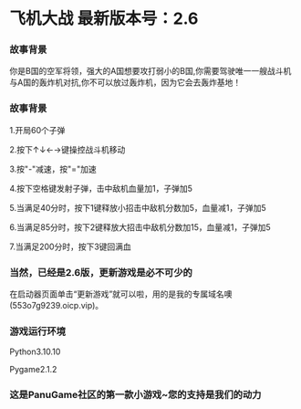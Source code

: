 # 飞机大战 最新版本号：2.6

### 故事背景

你是B国的空军将领，强大的A国想要攻打弱小的B国,你需要驾驶唯一一艘战斗机与A国的轰炸机对抗,你不可以放过轰炸机，因为它会去轰炸基地！

### 故事背景

1.开局60个子弹

2.按下↑↓←→键操控战斗机移动

3.按"-"减速，按"="加速

4.按下空格键发射子弹，击中敌机血量加1，子弹加5

5.当满足40分时，按下1键释放小招击中敌机分数加5，血量减1，子弹加5

6.当满足85分时，按下2键释放大招击中敌机分数加15，血量减1，子弹加5

7.当满足200分时，按下3键回满血

### 当然，已经是2.6版，更新游戏是必不可少的

在启动器页面单击“更新游戏”就可以啦，用的是我的专属域名噢(553o7g9239.oicp.vip)。

### 游戏运行环境

Python3.10.10

Pygame2.1.2

### 这是PanuGame社区的第一款小游戏~您的支持是我们的动力
